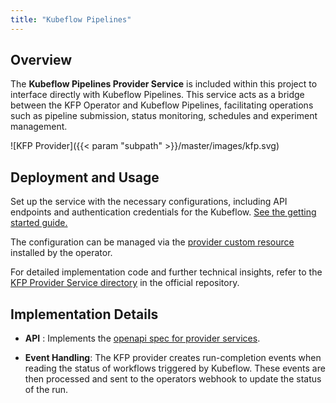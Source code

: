 ```yaml
---
title: "Kubeflow Pipelines"
---
```


## Overview

The **Kubeflow Pipelines Provider Service** is included within this project to interface directly with
Kubeflow Pipelines. This service acts as a bridge between the KFP Operator and Kubeflow Pipelines, facilitating operations such as pipeline
submission, status monitoring, schedules and experiment management.

![KFP Provider]({{< param "subpath" >}}/master/images/kfp.svg)

## Deployment and Usage

Set up the service with the necessary configurations, including API endpoints and authentication
credentials for the Kubeflow. [See the getting started guide.](../../../getting-started/installation/#providers)

The configuration can be managed via the [provider custom resource](../../resources/provider/#kubeflow) installed by the operator.

For detailed implementation code and further technical insights, refer to the
[KFP Provider Service directory](https://github.com/sky-uk/kfp-operator/tree/master/provider-service/kfp) in the
official repository.

## Implementation Details

- **API** : Implements the [openapi spec for provider services](../overview/#api).

- **Event Handling**: The KFP provider creates run-completion events when reading the status of workflows triggered by
Kubeflow. These events are then processed and sent to the operators webhook to update the status of the run.

